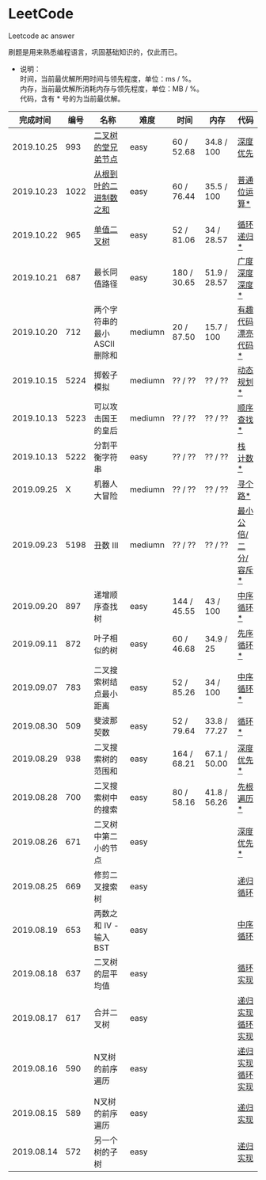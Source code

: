 # LeetCode
Leetcode ac answer

刷题是用来熟悉编程语言，巩固基础知识的，仅此而已。

- 说明：<br>
时间，当前最优解所用时间与领先程度，单位：ms / %。<br>
内存，当前最优解所消耗内存与领先程度，单位：MB / %。<br>
代码，含有 * 号的为当前最优解。<br>


**完成时间**|**编号**|**名称**|**难度**|**时间**|**内存**|**代码**
--------|--------|--------|------------|--------|--------|--------
2019.10.25|993|[二叉树的堂兄弟节点](/993%20Cousins%20in%20Binary%20Tree/question.md)|easy|60 / 52.68|34.8 / 100|[深度优先](/993%20Cousins%20in%20Binary%20Tree/javascript/ac_v1.js)
2019.10.23|1022|[从根到叶的二进制数之和](/1022%20Sum%20of%20Root%20To%20Leaf%20Binary%20Numbers/question.md)|easy|60 / 76.44|35.5 / 100|[普通](/1022%20Sum%20of%20Root%20To%20Leaf%20Binary%20Numbers/javascript/ac_v1.js) [位运算*](1022%20Sum%20of%20Root%20To%20Leaf%20Binary%20Numbers/javascript/ac_v2.js)
2019.10.22|965|[单值二叉树](/965%20Univalued%20Binary%20Tree/question.md)|easy|52 / 81.06|34 / 28.57|[循环](/965%20Univalued%20Binary%20Tree/javascript/ac_v1.js) [递归*](/965%20Univalued%20Binary%20Tree/javascript/ac_v2.js)
2019.10.21|687|最长同值路径|easy|180 / 30.65|51.9 / 28.57|[广度深度](/687%20Longest%20Univalue%20Path/javascript/ac_v1.js) [深度*](/687%20Longest%20Univalue%20Path/javascript/ac_v2.js)
2019.10.20|712|两个字符串的最小ASCII删除和|mediumn|20 / 87.50|15.7 / 100|[有趣代码](/712%20Minimum%20ASCII%20Delete%20Sum%20for%20Two%20Strings/c/ac_v1.c) [漂亮代码*](/712%20Minimum%20ASCII%20Delete%20Sum%20for%20Two%20Strings/c/ac_v2.c)
2019.10.15|5224|掷骰子模拟|mediumn|?? / ??|?? / ??|[动态规划*](/5224%20掷骰子模拟/javascript/ac_v1.js)
2019.10.13|5223|可以攻击国王的皇后|mediumn|?? / ??|?? / ??|[顺序查找*](/5223%20可以攻击国王的皇后/javascript/ac_v1.js)
2019.10.13|5222|分割平衡字符串|easy|?? / ??|?? / ??|[栈](/5222%20分割平衡字符串/javascript/ac_v1.js) [计数*](/5222%20分割平衡字符串/javascript/ac_v2.js)
2019.09.25|X|机器人大冒险|mediumn|?? / ??|?? / ??|[寻个路*](/X%20机器人大冒险/javascript/ac_v1.js)
2019.09.23|5198|丑数 III|mediumn|?? / ??|?? / ??|[最小公倍/二分/容斥*](/5198%20丑数%20III/javascript/ac_v1.js)
2019.09.20|897|递增顺序查找树|easy|144 / 45.55|43 / 100|[中序循环*](/897%20Increasing%20Order%20Search%20Tree/javascript/ac_v1.js)
2019.09.11|872|叶子相似的树|easy|60 / 46.68|34.9 / 25|[先序循环*](/872%20Leaf-Similar%20Trees/javascript/ac_v1.js)
2019.09.07|783|二叉搜索树结点最小距离|easy|52 / 85.26|34 / 100|[中序循环*](/783%20Minimum%20Distance%20Between%20BST%20Nodes/javascript/ac_v1.js)
2019.08.30|509|斐波那契数|easy|52 / 79.64|33.8 / 77.27|[循环*](/509%20Fibonacci%20Number/javascript/ac_v1.js)
2019.08.29|938|二叉搜索树的范围和|easy|164 / 68.21|67.1 / 50.00|[深度优先*](/938%20Range%20Sum%20of%20BST/javascript/ac_v1.js)
2019.08.28|700|二叉搜索树中的搜索|easy|80 / 58.16|41.8 / 56.26|[先根遍历*](/700%20Search%20in%20a%20Binary%20Search%20Tree/javascript/ac_v1.js)
2019.08.26|671|二叉树中第二小的节点|easy|||[深度优先*](/671%20Second%20Minimum%20Node%20In%20a%20Binary%20Tree/javascript/ac_v1.js)
2019.08.25|669|修剪二叉搜索树|easy|||[递归循环](/669%20Trim%20a%20Binary%20Search%20Tree/javascript/ac_v1.js)
2019.08.19|653|两数之和 IV - 输入 BST|easy|||[中序循环](/653%20Two%20Sum%20IV%20-%20Input%20is%20a%20BST/javascript/ac_v1.js)
2019.08.18|637|二叉树的层平均值|easy|||[循环实现](/637%20Average%20of%20Levels%20in%20Binary%20Tree/javascript/ac_v1.js)
2019.08.17|617|合并二叉树|easy|||[递归实现](/617%20Merge%20Two%20Binary%20Trees/javascript/ac_v2.js) [循环实现](/617%20Merge%20Two%20Binary%20Trees/javascript/ac_v3.js)
2019.08.16|590|N叉树的前序遍历|easy|||[递归实现](/590%20N-ary%20Tree%20Postorder%20Traversal/javascript/ac_v1.js) [循环实现](/590%20N-ary%20Tree%20Postorder%20Traversal/javascript/ac_v2.js)
2019.08.15|589|N叉树的前序遍历|easy|||[递归实现](/589%20N-ary%20Tree%20Preorder%20Traversal/javascript/ac_v1.js)
2019.08.14|572|另一个树的子树|easy|||[递归实现](/572%20Subtree%20of%20Another%20Tree/javascript/ac_v1.js)
